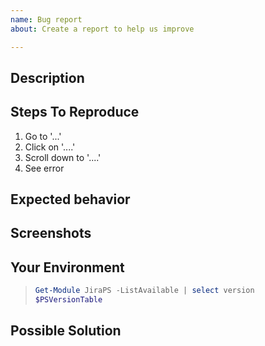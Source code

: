 ```yaml
---
name: Bug report
about: Create a report to help us improve

---
```


## Description
<!-- A clear and concise description of what the bug is. -->

## Steps To Reproduce
<!-- Provide a link to a live example, or an unambiguous set of steps to reproduce this bug. Include code to reproduce, if relevant -->
1. Go to '...'
2. Click on '....'
3. Scroll down to '....'
4. See error

## Expected behavior
<!-- A clear and concise description of what you expected to happen. -->

## Screenshots
<!-- If applicable, add screenshots to help explain your problem. -->

## Your Environment
<!-- Include as many relevant details about the environment you experienced the bug in -->
<!-- The following code snip is a recommendation. You can just paste the output here. -->
> ```powershell
> Get-Module JiraPS -ListAvailable | select version
> $PSVersionTable
> ```

## Possible Solution
<!-- Not obligatory, but suggest a fix/reason for the bug -->

